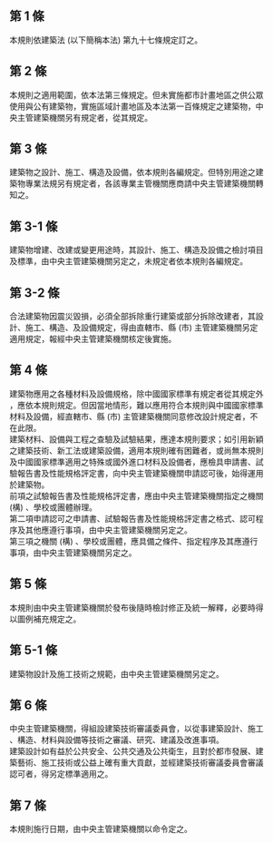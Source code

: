 第 1 條
-------
本規則依建築法 (以下簡稱本法) 第九十七條規定訂之。

第 2 條
-------
本規則之適用範圍，依本法第三條規定。但未實施都市計畫地區之供公眾  
使用與公有建築物，實施區域計畫地區及本法第一百條規定之建築物，中  
央主管建築機關另有規定者，從其規定。

第 3 條
-------
建築物之設計、施工、構造及設備，依本規則各編規定。但特別用途之建  
築物專業法規另有規定者，各該專業主管機關應商請中央主管建築機關轉  
知之。

第 3-1 條
---------
建築物增建、改建或變更用途時，其設計、施工、構造及設備之檢討項目  
及標準，由中央主管建築機關另定之，未規定者依本規則各編規定。

第 3-2 條
---------
合法建築物因震災毀損，必須全部拆除重行建築或部分拆除改建者，其設  
計、施工、構造、及設備規定，得由直轄市、縣 (市) 主管建築機關另定  
適用規定，報經中央主管建築機關核定後實施。

第 4 條
-------
建築物應用之各種材料及設備規格，除中國國家標準有規定者從其規定外  
，應依本規則規定。但因當地情形，難以應用符合本規則與中國國家標準  
材料及設備，經直轄市、縣 (市) 主管建築機關同意修改設計規定者，不  
在此限。  
建築材料、設備與工程之查驗及試驗結果，應達本規則要求；如引用新穎  
之建築技術、新工法或建築設備，適用本規則確有困難者，或尚無本規則  
及中國國家標準適用之特殊或國外進口材料及設備者，應檢具申請書、試  
驗報告書及性能規格評定書，向中央主管建築機關申請認可後，始得運用  
於建築物。  
前項之試驗報告書及性能規格評定書，應由中央主管建築機關指定之機關  
 (構) 、學校或團體辦理。  
第二項申請認可之申請書、試驗報告書及性能規格評定書之格式、認可程  
序及其他應遵行事項，由中央主管建築機關另定之。  
第三項之機關 (構) 、學校或團體，應具備之條件、指定程序及其應遵行  
事項，由中央主管建築機關另定之。

第 5 條
-------
本規則由中央主管建築機關於發布後隨時檢討修正及統一解釋，必要時得  
以圖例補充規定之。

第 5-1 條
---------
建築物設計及施工技術之規範，由中央主管建築機關另定之。

第 6 條
-------
中央主管建築機關，得組設建築技術審議委員會，以從事建築設計、施工  
、構造、材料與設備等技術之審議、研究、建議及改進事項。  
建築設計如有益於公共安全、公共交通及公共衛生，且對於都市發展、建  
築藝術、施工技術或公益上確有重大貢獻，並經建築技術審議委員會審議  
認可者，得另定標準適用之。

第 7 條
-------
本規則施行日期，由中央主管建築機關以命令定之。


